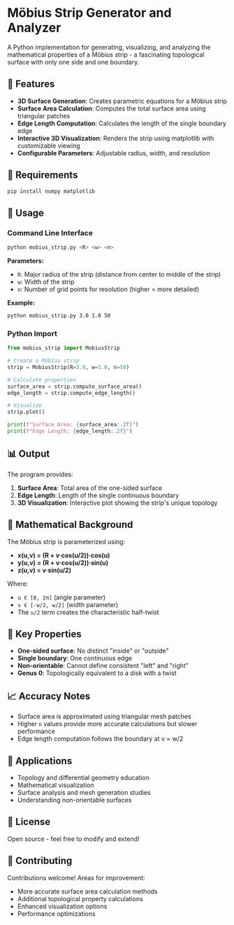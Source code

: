 # Möbius Strip Generator and Analyzer

A Python implementation for generating, visualizing, and analyzing the mathematical properties of a Möbius strip - a fascinating topological surface with only one side and one boundary.

## 🌟 Features

- **3D Surface Generation**: Creates parametric equations for a Möbius strip
- **Surface Area Calculation**: Computes the total surface area using triangular patches
- **Edge Length Computation**: Calculates the length of the single boundary edge
- **Interactive 3D Visualization**: Renders the strip using matplotlib with customizable viewing
- **Configurable Parameters**: Adjustable radius, width, and resolution

## 🔧 Requirements

```bash
pip install numpy matplotlib
```

## 🚀 Usage

### Command Line Interface

```bash
python mobius_strip.py <R> <w> <n>
```

**Parameters:**
- `R`: Major radius of the strip (distance from center to middle of the strip)
- `w`: Width of the strip
- `n`: Number of grid points for resolution (higher = more detailed)

**Example:**
```bash
python mobius_strip.py 3.0 1.0 50
```

### Python Import

```python
from mobius_strip import MobiusStrip

# Create a Möbius strip
strip = MobiusStrip(R=3.0, w=1.0, n=50)

# Calculate properties
surface_area = strip.compute_surface_area()
edge_length = strip.compute_edge_length()

# Visualize
strip.plot()

print(f"Surface Area: {surface_area:.2f}")
print(f"Edge Length: {edge_length:.2f}")
```

## 📊 Output

The program provides:
1. **Surface Area**: Total area of the one-sided surface
2. **Edge Length**: Length of the single continuous boundary
3. **3D Visualization**: Interactive plot showing the strip's unique topology

## 🧮 Mathematical Background

The Möbius strip is parameterized using:
- **x(u,v) = (R + v·cos(u/2))·cos(u)**
- **y(u,v) = (R + v·cos(u/2))·sin(u)**
- **z(u,v) = v·sin(u/2)**

Where:
- `u ∈ [0, 2π]` (angle parameter)
- `v ∈ [-w/2, w/2]` (width parameter)
- The `u/2` term creates the characteristic half-twist

## 🎯 Key Properties

- **One-sided surface**: No distinct "inside" or "outside"
- **Single boundary**: One continuous edge
- **Non-orientable**: Cannot define consistent "left" and "right"
- **Genus 0**: Topologically equivalent to a disk with a twist

## 📈 Accuracy Notes

- Surface area is approximated using triangular mesh patches
- Higher `n` values provide more accurate calculations but slower performance
- Edge length computation follows the boundary at v = w/2

## 🔬 Applications

- Topology and differential geometry education
- Mathematical visualization
- Surface analysis and mesh generation studies
- Understanding non-orientable surfaces

## 📝 License

Open source - feel free to modify and extend!

## 🤝 Contributing

Contributions welcome! Areas for improvement:
- More accurate surface area calculation methods
- Additional topological property calculations
- Enhanced visualization options
- Performance optimizations
